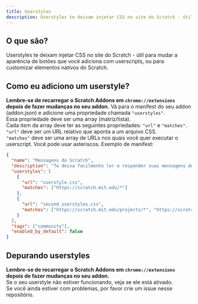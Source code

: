 ```yaml
---
title: Userstyles
description: Userstyles te deixam injetar CSS no site do Scratch - útil para mudar a aparência de botões que você adiciona com userscripts, ou para customizar elementos nativos do Scratch.
---
```

## O que são?
Userstyles te deixam injetar CSS no site do Scratch - útil para mudar a aparência de botões que você adiciona com userscripts, ou para customizar elementos nativos do Scratch.

## Como eu adiciono um userstyle?
**Lembre-se de recarregar o Scratch Addons em `chrome://extensions` depois de fazer mudanças no seu addon.**
Vá para o manifest do seu addon (addon.json) e adicione uma propriedade chamada `"userstyles"`.  
Essa propriedade deve ser uma array (matriz/lista).  
Cada item da array deve ter as seguintes propriedades: `"url"` e `"matches"`.  
`"url"` deve ser um URL relativo que aponta a um arquivo CSS.  
`"matches"` deve ser uma array de URLs nos quais você quer executar o userscript. Você pode usar asteriscos.
Exemplo de manifest:
```json
{
  "name": "Mensagens do Scratch",
  "description": "Te deixa facilmente ler e responder suas mensagens do Scratch.",
  "userstyles": [
    {
      "url": "userstyle.css",
      "matches": ["https://scratch.mit.edu/*"]
    },
    {
      "url": "second_userstyles.css",
      "matches": ["https://scratch.mit.edu/projects/*", "https://scratch.mit.edu/users/*"]
    }
  ],
  "tags": ["community"],
  "enabled_by_default": false
}
```

## Depurando userstyles
**Lembre-se de recarregar o Scratch Addons em `chrome://extensions` depois de fazer mudanças no seu addon.**  
Se o seu userstyle não estiver funcionando, veja se ele está ativado.  
Se você ainda estiver com problemas, por favor crie um issue nesse repositório.